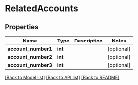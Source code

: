 # RelatedAccounts

## Properties
Name | Type | Description | Notes
------------ | ------------- | ------------- | -------------
**account_number1** | **int** |  | [optional] 
**account_number2** | **int** |  | [optional] 
**account_number3** | **int** |  | [optional] 

[[Back to Model list]](../../README.md#documentation-for-models) [[Back to API list]](../../README.md#documentation-for-api-endpoints) [[Back to README]](../../README.md)

